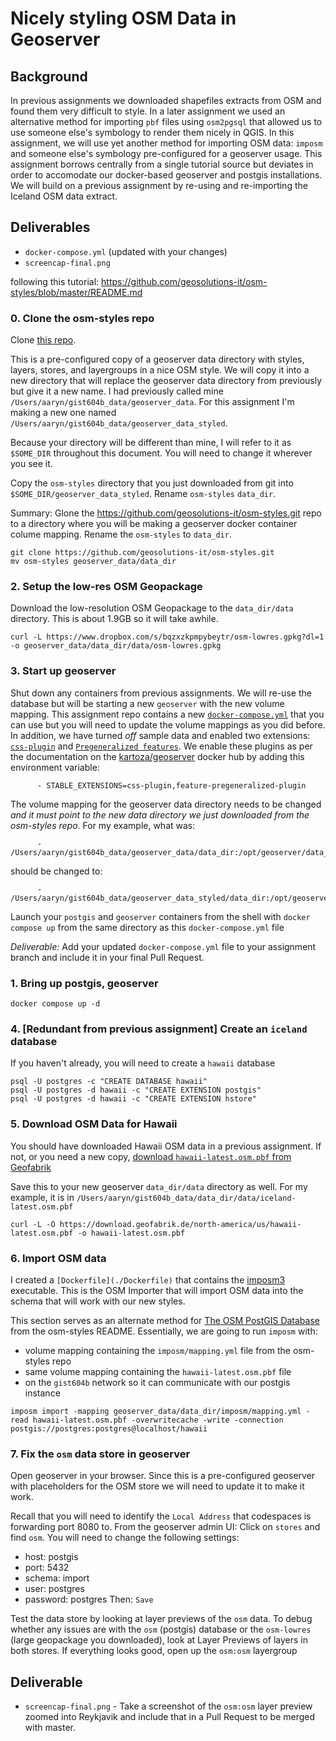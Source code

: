 
# Nicely styling OSM Data in Geoserver
## Background
In previous assignments we downloaded shapefiles extracts from OSM and found them very difficult to style. In a later assignment we used an alternative method for importing `pbf` files using `osm2pgsql` that allowed us to use someone else's symbology to render them nicely in QGIS. In this assignment, we will use yet another method for importing OSM data: `imposm` and someone else's symbology pre-configured for a geoserver usage. This assignment borrows centrally from a single tutorial source but deviates in order to accomodate our docker-based geoserver and postgis installations. We will build on a previous assignment by re-using and re-importing the Iceland OSM data extract.

## Deliverables
- `docker-compose.yml` (updated with your changes)
- `screencap-final.png`

following this tutorial:
https://github.com/geosolutions-it/osm-styles/blob/master/README.md


### 0. Clone the osm-styles repo
Clone [this repo](https://github.com/geosolutions-it/osm-styles.git).

This is a pre-configured copy of a geoserver data directory with styles, layers, stores, and layergroups in a nice OSM style. We will copy it into a new directory that will replace the  geoserver data directory from previously but give it a new name. I had previously called mine `/Users/aaryn/gist604b_data/geoserver_data`. For this assignment I'm making a new one named `/Users/aaryn/gist604b_data/geoserver_data_styled`. 

Because your directory will be different than mine, I will refer to it as `$SOME_DIR` throughout this document. You will need to change it wherever you see it.


Copy the `osm-styles` directory that you just downloaded from git into `$SOME_DIR/geoserver_data_styled`. Rename `osm-styles` `data_dir`.

Summary:
Glone the https://github.com/geosolutions-it/osm-styles.git repo to a directory where you will be making a geoserver docker container colume mapping. Rename the `osm-styles` to `data_dir`. 
```
git clone https://github.com/geosolutions-it/osm-styles.git
mv osm-styles geoserver_data/data_dir
```

### 2. Setup the low-res OSM Geopackage

Download the low-resolution OSM Geopackage to the `data_dir/data` directory. This is about 1.9GB so it will take awhile.

```
curl -L https://www.dropbox.com/s/bqzxzkpmpybeytr/osm-lowres.gpkg?dl=1 -o geoserver_data/data_dir/data/osm-lowres.gpkg
```

### 3. Start up geoserver
Shut down any containers from previous assignments. We will re-use the database but will be starting a new `geoserver` with the new volume mapping. This assignment repo contains a new [`docker-compose.yml`](./docker-compose.yml) that you can use but you will need to update the volume mappings as you did before. In addition, we have turned _off_ sample data and enabled two extensions: [`css-plugin`](https://docs.geoserver.org/latest/en/user/styling/css/install.html) and [`Pregeneralized features`](https://docs.geoserver.org/stable/en/user/data/vector/featurepregen.html). We enable these plugins as per the documentation on the [kartoza/geoserver](https://github.com/kartoza/docker-geoserver#default-installed--plugins) docker hub by adding this environment variable:

```
      - STABLE_EXTENSIONS=css-plugin,feature-pregeneralized-plugin
```

The volume mapping for the geoserver data directory needs to be changed _and it must point to the new data directory we just downloaded from the osm-styles repo_. For my example, what was:
```
      - /Users/aaryn/gist604b_data/geoserver_data/data_dir:/opt/geoserver/data_dir
```
should be changed to:
```
      - /Users/aaryn/gist604b_data/geoserver_data_styled/data_dir:/opt/geoserver/data_dir
```

Launch your `postgis` and `geoserver` containers from the shell with `docker compose up` from the same directory as this `docker-compose.yml` file

*Deliverable:* Add your updated `docker-compose.yml` file to your assignment branch and include it in your final Pull Request.
### 1. Bring up postgis, geoserver
```
docker compose up -d
```
### 4. [Redundant from previous assignment] Create an `iceland` database

If you haven't already, you will need to create a `hawaii` database
```
psql -U postgres -c "CREATE DATABASE hawaii"
psql -U postgres -d hawaii -c "CREATE EXTENSION postgis"
psql -U postgres -d hawaii -c "CREATE EXTENSION hstore"
```

### 5. Download OSM Data for Hawaii
You should have downloaded Hawaii OSM data in a previous assignment. If not, or you need a new copy, [download `hawaii-latest.osm.pbf` from Geofabrik](https://download.geofabrik.de/north-america/us/hawaii-latest.osm.pbf)

Save this to your new geoserver `data_dir/data` directory as well. For my example, it is in `/Users/aaryn/gist604b_data/data_dir/data/iceland-latest.osm.pbf`

```
curl -L -O https://download.geofabrik.de/north-america/us/hawaii-latest.osm.pbf -o hawaii-latest.osm.pbf
```

### 6. Import OSM data

I created a `[Dockerfile](./Dockerfile)` that contains the [imposm3](https://imposm.org/docs/imposm3/latest/tutorial.html) executable. This is the OSM Importer that will import OSM data into the schema that will work with our new styles.


This section serves as an alternate method for [The OSM PostGIS Database](https://github.com/geosolutions-it/osm-styles#the-osm-postgis-database) from the osm-styles README. Essentially, we are going to run `imposm` with:
- volume mapping containing the `imposm/mapping.yml` file from the osm-styles repo
- same volume mapping containing the `hawaii-latest.osm.pbf` file
- on the `gist604b` network so it can communicate with our postgis instance


```
imposm import -mapping geoserver_data/data_dir/imposm/mapping.yml -read hawaii-latest.osm.pbf -overwritecache -write -connection postgis://postgres:postgres@localhost/hawaii
```

### 7. Fix the `osm` data store in geoserver
Open geoserver in your browser. Since this is a pre-configured geoserver with placeholders for the OSM store we will need to update it to make it work. 

Recall that you will need to identify the `Local Address` that codespaces is forwarding port 8080 to. From the geoserver admin UI: Click on `stores` and find `osm`. You will need to change the following settings:
- host: postgis
- port: 5432
- schema: import
- user: postgres
- password: postgres
Then: `Save`

Test the data store by looking at layer previews of the `osm` data. To debug whether any issues are with the `osm` (postgis) database or the `osm-lowres` (large geopackage you downloaded), look at Layer Previews of layers in both stores. If everything looks good, open up the `osm:osm` layergroup 

## Deliverable
- `screencap-final.png` - Take a screenshot of the `osm:osm` layer preview zoomed into Reykjavik and include that in a Pull Request to be merged with master.
